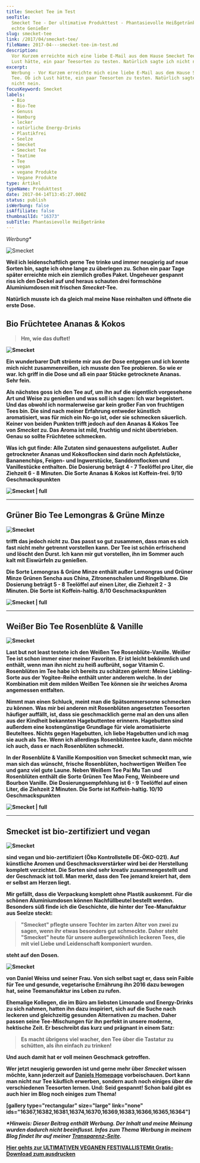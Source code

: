 ```yaml
---
title: Smecket Tee im Test
seoTitle:
  Smecket Tee - Der ultimative Produkttest - Phantasievolle Heißgetränke für
  echte Genießer
slug: smecket-tee
link: /2017/04/smecket-tee/
fileName: 2017-04---smecket-tee-im-test.md
description:
  Vor Kurzem erreichte mich eine liebe E-Mail aus dem Hause Smecket Tee. Ob ich
  Lust hätte, ein paar Teesorten zu testen. Natürlich sagte ich nicht nein.
excerpt:
  Werbung - Vor Kurzem erreichte mich eine liebe E-Mail aus dem Hause Smecket
  Tee. Ob ich Lust hätte, ein paar Teesorten zu testen. Natürlich sagte ich
  nicht nein.
focusKeyword: Smecket
labels:
  - Bio
  - Bio-Tee
  - Genuss
  - Hamburg
  - lecker
  - natürliche Energy-Drinks
  - Plastikfrei
  - Seelze
  - Smecket
  - Smecket Tee
  - Teatime
  - Tee
  - vegan
  - vegane Produkte
  - Vegane Produkte
type: Artikel
typeName: Produkttest
date: 2017-04-14T13:45:27.000Z
status: publish
isWerbung: false
isAffiliate: false
thumbnailId: "16373"
subTitle: Phantasievolle Heißgetränke
---
```


<em>Werbung\*</em>

![Smecket](http://cardamonchai.com/wp-content/uploads/2017/04/33611000980_c93e03a3e0_z-640x427.jpg)

<strong>

Weil ich leidenschaftlich gerne Tee trinke und immer neugierig auf neue Sorten
bin, sagte ich ohne lange zu überlegen zu. Schon ein paar Tage später erreichte
mich ein ziemlich großes Paket. Ungeheuer gespannt riss ich den Deckel auf und
heraus schauten drei formschöne Aluminiumdosen mit
frischen <em>Smecket</em>-Tee.

Natürlich musste ich da gleich mal meine Nase reinhalten und öffnete die erste
Dose.

## Bio Früchtetee Ananas &amp; Kokos

<blockquote>Hm, wie das duftet!</blockquote>

![Smecket](http://cardamonchai.com/wp-content/uploads/2017/04/33954994956_a6ce45346c_z.jpg)

Ein wunderbarer Duft strömte mir aus der Dose entgegen und ich konnte mich nicht
zusammenreißen, ich musste den Tee probieren. So wie er war. Ich griff in die
Dose und aß ein paar Stücke getrocknete Ananas. Sehr fein.

Als nächstes goss ich den Tee auf, um ihn auf die eigentlich vorgesehene Art und
Weise zu genießen und was soll ich sagen: Ich war begeistert. Und das obwohl ich
normalerweise gar kein großer Fan von fruchtigen Tees bin. Die sind nach meiner
Erfahrung entweder künstlich aromatisiert, was für mich ein No-go ist, oder sie
schmecken säuerlich. Keiner von beiden Punkten trifft jedoch auf den Ananas
&amp; Kokos Tee von <em>Smecket </em>zu. Das Aroma ist mild, fruchtig und nicht
übertrieben. Genau so sollte Früchtetee schmecken.

Was ich gut finde: Alle Zutaten sind genauestens aufgelistet. Außer getrockneter
Ananas und Kokosflocken sind darin noch Apfelstücke, Bananenchips, Feigen- und
Ingwerstücke, Sanddornflocken und Vanillestücke enthalten. Die Dosierung beträgt
4 - 7 Teelöffel pro Liter, die Ziehzeit 6 - 8 Minuten. Die Sorte Ananas &amp;
Kokos ist Koffein-frei. 9/10 Geschmackspunkten

<div style="font-size: 0;"></div>

![Smecket | full](http://cardamonchai.com/wp-content/uploads/2017/04/33996381365_b76c3867ee_z.jpg)

<hr />

## Grüner Bio Tee Lemongras &amp; Grüne Minze

![Smecket](http://cardamonchai.com/wp-content/uploads/2017/04/33183703883_d09072102f_z.jpg)

trifft das jedoch nicht zu. Das passt so gut zusammen, dass man es sich fast
nicht mehr getrennt vorstellen kann. Der Tee ist schön erfrischend und löscht
den Durst. Ich kann mir gut vorstellen, ihn im Sommer auch kalt mit Eiswürfeln
zu genießen.

Die Sorte Lemongras &amp; Grüne Minze enthält außer Lemongras und Grüner Minze
Grünen Sencha aus China, Zitronenschalen und Ringelblume. Die Dosierung beträgt
5 - 8 Teelöffel auf einen Liter, die Ziehzeit 2 - 3 Minuten. Die Sorte ist
Koffein-haltig. 8/10 Geschmackspunkten

<div style="font-size: 0;"></div>

![Smecket | full](http://cardamonchai.com/wp-content/uploads/2017/04/33996377795_f9503693e6_z.jpg)

<hr />

## Weißer Bio Tee Rosenblüte &amp; Vanille

![Smecket](http://cardamonchai.com/wp-content/uploads/2017/04/33866715251_29eeef134e_z.jpg)

Last but not least testete ich den Weißen Tee Rosenblüte-Vanille. Weißer Tee ist
schon immer einer meiner Favoriten. Er ist leicht bekömmlich und enthält, wenn
man ihn nicht zu heiß aufbrüht, sogar Vitamin C. Rosenblüten im Tee habe ich
bereits zu schätzen gelernt: Meine Liebling-Sorte aus der Yogitee-Reihe enthält
unter anderem welche. In der Kombination mit dem milden Weißen Tee können sie
ihr weiches Aroma angemessen entfalten.

Nimmt man einen Schluck, meint man die Spätsommersonne schmecken zu können. Was
mir bei anderen mit Rosenblüten angesetzten Teesorten häufiger auffällt, ist,
dass sie geschmacklich gerne mal an den uns allen aus der Kindheit bekannten
Hagebuttentee erinnern. Hagebutten sind außerdem eine kostengünstige Grundlage
für viele aromatisierte Beuteltees. Nichts gegen Hagebutten, ich liebe
Hagebutten und ich mag sie auch als Tee. Wenn ich allerdings Rosenblütentee
kaufe, dann möchte ich auch, dass er nach Rosenblüten schmeckt.

In der Rosenblüte &amp; Vanille Komposition von Smecket schmeckt man, wie man
sich das wünscht, frische Rosenblüten, hochwertigen Weißen Tee und ganz viel
gute Laune. Neben Weißem Tee Pai Mu Tan und Rosenblüten enthält die Sorte Grünen
Tee Mao Feng, Weinbeere und Bourbon Vanille. Die Dosierungsempfehlung ist 6 - 9
Teelöffel auf einen Liter, die Ziehzeit 2 Minuten. Die Sorte ist Koffein-haltig.
10/10 Geschmackspunkten

<div style="font-size: 0;"></div>

![Smecket | full](http://cardamonchai.com/wp-content/uploads/2017/04/33838803752_d2c862a7c7_z.jpg)

<hr />

## Smecket ist bio-zertifiziert und vegan

![Smecket](http://cardamonchai.com/wp-content/uploads/2017/04/33996398955_59e7c7dbb5_z.jpg)

sind vegan und bio-zertifiziert (Öko Kontrollstelle DE-ÖKO-021). Auf künstliche
Aromen und Geschmacksverstärker wird bei der Herstellung komplett verzichtet.
Die Sorten sind sehr kreativ zusammengestellt und der Geschmack ist toll. Man
merkt, dass den Tee jemand kreiert hat, dem er selbst am Herzen liegt.

Mir gefällt, dass die Verpackung komplett ohne Plastik auskommt. Für die schönen
Aluminiumdosen können Nachfüllbeutel bestellt werden. Besonders süß finde ich
die Geschichte, die hinter der Tee-Manufaktur aus Seelze steckt:

<blockquote>"Smecket" pflegte unsere Tochter im zarten Alter von zwei zu sagen, wenn ihr etwas besonders gut schmeckte. Daher steht "Smecket" heute für unsere außergewöhnlich leckeren Tees, die mit viel Liebe und Leidenschaft komponiert wurden.</blockquote>

steht auf den Dosen.

![Smecket](http://cardamonchai.com/wp-content/uploads/2017/04/33153020204_5f46094ff4_z-640x427.jpg)

von Daniel Weiss und seiner Frau. Von sich selbst sagt er, dass sein Faible für
Tee und gesunde, vegetarische Ernährung ihn 2016 dazu bewogen hat, seine
Teemanufaktur ins Leben zu rufen.

Ehemalige Kollegen, die im Büro am liebsten Limonade und Energy-Drinks zu sich
nahmen, hatten ihn dazu inspiriert, sich auf die Suche nach leckeren und
gleichzeitig gesunden Alternativen zu machen. Daher passen seine Tee-Mischungen
für ihn perfekt in unsere moderne, hektische Zeit. Er beschreibt das kurz und
prägnant in einem Satz:

<blockquote>Es macht übrigens viel wacher, den Tee über die Tastatur zu schütten, als ihn einfach zu trinken!</blockquote>

Und auch damit hat er voll meinen Geschmack getroffen.

Wer jetzt neugierig geworden ist und gerne mehr über <em>Smecket </em>wissen
möchte, kann jederzeit
auf <a href="https://smecket.de/" target="_blank" rel="noopener">Daniels
Homepage</a> vorbeischauen. Dort kann man nicht nur Tee käuflich erwerben,
sondern auch noch einiges über die verschiedenen Teesorten lernen. Und: Seid
gespannt! Schon bald gibt es auch hier im Blog noch einiges zum Thema!

[gallery type="rectangular" size="large" link="none"
ids="16367,16382,16381,16374,16370,16369,16383,16366,16365,16364"]

<em>\*Hinweis: Dieser Beitrag enthält Werbung. Der Inhalt und meine Meinung
wurden dadurch nicht beeinflusst. Infos zum Thema Werbung in meinem Blog findet
Ihr auf meiner
<a href="https://cardamonchai.com/werbung/">Transparenz-Seite</a>.</em>

<a class="banner banner-green" href="/2015/03/die-ultimative-vegane-festivalliste"><span class="head">Hier
gehts zur ULTIMATIVEN VEGANEN FESTIVALLISTE</span><span class="text">Mit
Gratis-Download zum ausdrucken</span></a>
